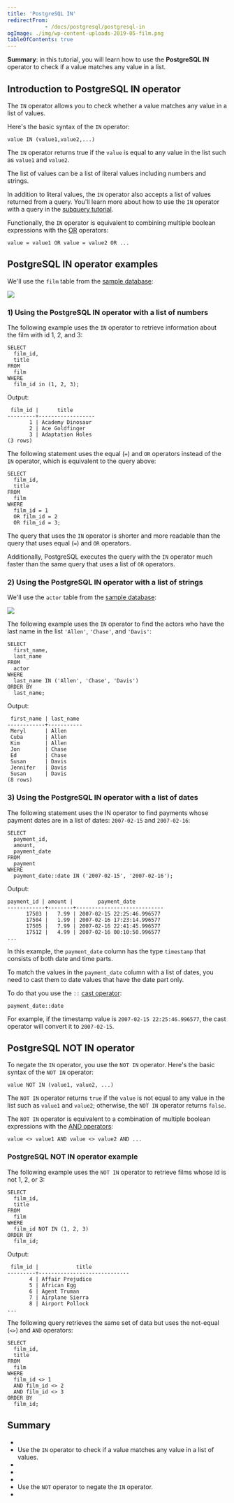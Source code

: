 ```yaml
---
title: 'PostgreSQL IN'
redirectFrom: 
            - /docs/postgresql/postgresql-in
ogImage: ./img/wp-content-uploads-2019-05-film.png
tableOfContents: true
---
```



**Summary**: in this tutorial, you will learn how to use the **PostgreSQL IN** operator to check if a value matches any value in a list.





## Introduction to PostgreSQL IN operator





The `IN` operator allows you to check whether a value matches any value in a list of values.





Here's the basic syntax of the `IN` operator:





```
value IN (value1,value2,...)
```





The `IN` operator returns true if the `value` is equal to any value in the list such as `value1` and `value2`.





The list of values can be a list of literal values including numbers and strings.





In addition to literal values, the `IN` operator also accepts a list of values returned from a query. You'll learn more about how to use the `IN` operator with a query in the [subquery tutorial](/docs/postgresql/postgresql-subquery).





Functionally, the `IN` operator is equivalent to combining multiple boolean expressions with the [OR](/docs/postgresql/postgresql-or) operators:





```
value = value1 OR value = value2 OR ...
```





## PostgreSQL IN operator examples





We'll use the `film` table from the [sample database](https://www.postgresqltutorial.com/postgresql-getting-started/postgresql-sample-database/):





![](./img/wp-content-uploads-2019-05-film.png)





### 1) Using the PostgreSQL IN operator with a list of numbers





The following example uses the `IN` operator to retrieve information about the film with id 1, 2, and 3:





```
SELECT
  film_id,
  title
FROM
  film
WHERE
  film_id in (1, 2, 3);
```





Output:





```
 film_id |      title
---------+------------------
       1 | Academy Dinosaur
       2 | Ace Goldfinger
       3 | Adaptation Holes
(3 rows)
```





The following statement uses the equal (`=`) and `OR` operators instead of the `IN` operator, which is equivalent to the query above:





```
SELECT
  film_id,
  title
FROM
  film
WHERE
  film_id = 1
  OR film_id = 2
  OR film_id = 3;
```





The query that uses the `IN` operator is shorter and more readable than the query that uses equal (`=`) and `OR` operators.





Additionally, PostgreSQL executes the query with the `IN` operator much faster than the same query that uses a list of `OR` operators.





### 2) Using the PostgreSQL IN operator with a list of strings





We'll use the `actor` table from the [sample database](https://www.postgresqltutorial.com/postgresql-getting-started/postgresql-sample-database/):





![](./img/wp-content-uploads-2019-05-actor.png)





The following example uses the `IN` operator to find the actors who have the last name in the list `'Allen'`, `'Chase'`, and `'Davis'`:





```
SELECT
  first_name,
  last_name
FROM
  actor
WHERE
  last_name IN ('Allen', 'Chase', 'Davis')
ORDER BY
  last_name;
```





Output:





```
 first_name | last_name
------------+-----------
 Meryl      | Allen
 Cuba       | Allen
 Kim        | Allen
 Jon        | Chase
 Ed         | Chase
 Susan      | Davis
 Jennifer   | Davis
 Susan      | Davis
(8 rows)
```





### 3) Using the PostgreSQL IN operator with a list of dates





The following statement uses the IN operator to find payments whose payment dates are in a list of dates: `2007-02-15` and `2007-02-16`:





```
SELECT
  payment_id,
  amount,
  payment_date
FROM
  payment
WHERE
  payment_date::date IN ('2007-02-15', '2007-02-16');
```





Output:





```
payment_id | amount |        payment_date
------------+--------+----------------------------
      17503 |   7.99 | 2007-02-15 22:25:46.996577
      17504 |   1.99 | 2007-02-16 17:23:14.996577
      17505 |   7.99 | 2007-02-16 22:41:45.996577
      17512 |   4.99 | 2007-02-16 00:10:50.996577
...
```





In this example, the `payment_date` column has the type `timestamp` that consists of both date and time parts.





To match the values in the `payment_date` column with a list of dates, you need to cast them to date values that have the date part only.





To do that you use the `::` [cast operator](/docs/postgresql/postgresql-cast):





```
payment_date::date
```





For example, if the timestamp value is `2007-02-15 22:25:46.996577`, the cast operator will convert it to `2007-02-15`.





## PostgreSQL NOT IN operator





To negate the `IN` operator, you use the `NOT IN` operator. Here's the basic syntax of the `NOT IN` operator:





```
value NOT IN (value1, value2, ...)
```





The `NOT IN` operator returns `true` if the `value` is not equal to any value in the list such as `value1` and `value2`; otherwise, the `NOT IN` operator returns `false`.





The `NOT IN` operator is equivalent to a combination of multiple boolean expressions with the [AND operators](/docs/postgresql/postgresql-and):





```
value <> value1 AND value <> value2 AND ...
```





### PostgreSQL NOT IN operator example





The following example uses the `NOT IN` operator to retrieve films whose id is not 1, 2, or 3:





```
SELECT
  film_id,
  title
FROM
  film
WHERE
  film_id NOT IN (1, 2, 3)
ORDER BY
  film_id;
```





Output:





```
 film_id |            title
---------+-----------------------------
       4 | Affair Prejudice
       5 | African Egg
       6 | Agent Truman
       7 | Airplane Sierra
       8 | Airport Pollock
...
```





The following query retrieves the same set of data but uses the not-equal (`<>`) and `AND` operators:





```
SELECT
  film_id,
  title
FROM
  film
WHERE
  film_id <> 1
  AND film_id <> 2
  AND film_id <> 3
ORDER BY
  film_id;
```





## Summary





- 
- Use the `IN` operator to check if a value matches any value in a list of values.
- 
-
- 
- Use the `NOT` operator to negate the `IN` operator.
- 


